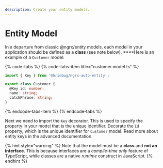```yaml
---
description: Create your entity models.
---
```


# Entity Model

In a departure from classic @ngrx/entity models, each model in your application should be defined as a **class** \(see note below\). ****Here is an example of a `Customer` model:

{% code-tabs %}
{% code-tabs-item title="customer.model.ts" %}
```typescript
import { Key } from '@briebug/ngrx-auto-entity';

export class Customer {
  @Key id: number;
  name: string;
  catchPhrase: string;
}
```
{% endcode-tabs-item %}
{% endcode-tabs %}

Next we need to import the `Key` decorator. This is used to specify the property in your model that is the unique identifier. Decorate the `id` property, which is the unique identifier for `Customer` model. Read more about entity keys in the advanced documentation.

{% hint style="warning" %}
Note that the model must be a **class** and **not an interface**. This is because interfaces are a _compile-time only_ feature of TypeScript, while classes are a native _runtime_ construct in JavaScript.
{% endhint %}

